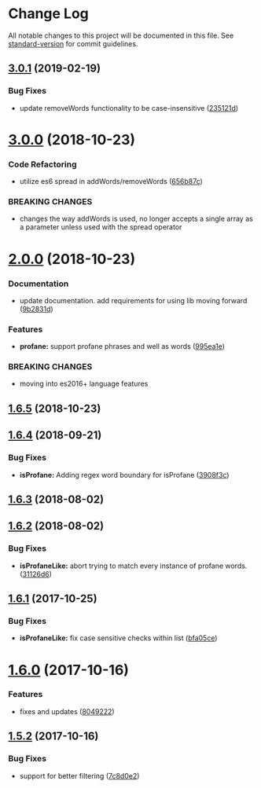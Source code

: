 # Change Log

All notable changes to this project will be documented in this file. See [standard-version](https://github.com/conventional-changelog/standard-version) for commit guidelines.

<a name="3.0.1"></a>
## [3.0.1](https://github.com/web-mech/badwords/compare/v3.0.0...v3.0.1) (2019-02-19)


### Bug Fixes

* update removeWords functionality to be case-insensitive ([235121d](https://github.com/web-mech/badwords/commit/235121d))



<a name="3.0.0"></a>
# [3.0.0](https://github.com/web-mech/badwords/compare/v2.0.0...v3.0.0) (2018-10-23)


### Code Refactoring

* utilize es6 spread in addWords/removeWords ([656b87c](https://github.com/web-mech/badwords/commit/656b87c))


### BREAKING CHANGES

* changes the way addWords is used, no longer accepts a single array as a parameter unless used with the spread operator



<a name="2.0.0"></a>
# [2.0.0](https://github.com/web-mech/badwords/compare/v1.6.5...v2.0.0) (2018-10-23)


### Documentation

* update documentation. add requirements for using lib moving forward ([9b2831d](https://github.com/web-mech/badwords/commit/9b2831d))


### Features

* **profane:** support profane phrases and well as words ([995ea1e](https://github.com/web-mech/badwords/commit/995ea1e))


### BREAKING CHANGES

* moving into es2016+ language features



<a name="1.6.5"></a>
## [1.6.5](https://github.com/web-mech/badwords/compare/v1.6.4...v1.6.5) (2018-10-23)



<a name="1.6.4"></a>
## [1.6.4](https://github.com/web-mech/badwords/compare/v1.6.3...v1.6.4) (2018-09-21)


### Bug Fixes

* **isProfane:** Adding regex word boundary for isProfane ([3908f3c](https://github.com/web-mech/badwords/commit/3908f3c))



<a name="1.6.3"></a>
## [1.6.3](https://github.com/web-mech/badwords/compare/v1.6.2...v1.6.3) (2018-08-02)



<a name="1.6.2"></a>
## [1.6.2](https://github.com/web-mech/badwords/compare/v1.6.1...v1.6.2) (2018-08-02)


### Bug Fixes

* **isProfaneLike:** abort trying to match every instance of profane words. ([31126d6](https://github.com/web-mech/badwords/commit/31126d6))



<a name="1.6.1"></a>
## [1.6.1](https://github.com/web-mech/badwords/compare/v1.6.0...v1.6.1) (2017-10-25)


### Bug Fixes

* **isProfaneLike:** fix case sensitive checks within list ([bfa05ce](https://github.com/web-mech/badwords/commit/bfa05ce))



<a name="1.6.0"></a>
# [1.6.0](https://github.com/web-mech/badwords/compare/v1.5.2...v1.6.0) (2017-10-16)


### Features

* fixes and updates ([8049222](https://github.com/web-mech/badwords/commit/8049222))



<a name="1.5.2"></a>
## [1.5.2](https://github.com/web-mech/badwords/compare/v1.5.1...v1.5.2) (2017-10-16)


### Bug Fixes

* support for better filtering ([7c8d0e2](https://github.com/web-mech/badwords/commit/7c8d0e2))
